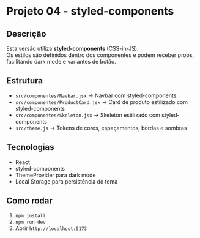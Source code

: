 # Projeto 04 - styled-components

## Descrição
Esta versão utiliza **styled-components** (CSS-in-JS).  
Os estilos são definidos dentro dos componentes e podem receber props, facilitando dark mode e variantes de botão.

## Estrutura
- `src/componentes/Navbar.jsx` → Navbar com styled-components
- `src/componentes/ProductCard.jsx` → Card de produto estilizado com styled-components
- `src/componentes/Skeleton.jsx` → Skeleton estilizado com styled-components
- `src/theme.js` → Tokens de cores, espaçamentos, bordas e sombras

## Tecnologias
- React
- styled-components
- ThemeProvider para dark mode
- Local Storage para persistência do tema

## Como rodar
1. `npm install`
2. `npm run dev`
3. Abrir `http://localhost:5173`
